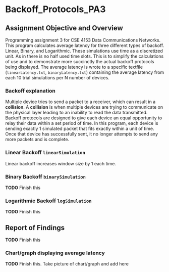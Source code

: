 # Backoff_Protocols_PA3

## Assignment Objective and Overview
Programming assignment 3 for CSE 4153 Data Communications Networks. This program calculates average latency for three different types of backoff. Linear, Binary, and Logarithmic. These simulations use time as a discretized unit. As in there is no half used time slots. This is to simplify the calculations of use and to demonstrate more succinctly the actual backoff protocols being displayed. The average latency is wrote to a specific textfile (`linearLatency.txt`, `binaryLatency.txt`) containing the average latency from each 10 trial simulations per N number of devices. 

### Backoff explanation
Multiple device tries to send a packet to a receiver, which can result in a __collision__. A __collision__ is when multiple devices are trying to communicate on the physical layer leading to an inability to read the data transmitted. Backoff protocols are designed to give each device an equal opportunity to relay their data within a set period of time. In this program, each device is sending exactly 1 simulated packet that fits exactly within a unit of time. Once that device has successfully sent, it no longer attempts to send any more packets and is complete. 

### Linear Backoff `linearSimulation`
Linear backoff increases window size by 1 each time. 

### Binary Backoff `binarySimulation`
__TODO__ Finish this

### Logarithmic Backoff `logSimulation`
__TODO__ Finish this

## Report of Findings
__TODO__ Finish this


### Chart/graph displaying average latency
__TODO__ Finish this. Take picture of chart/graph and add here
